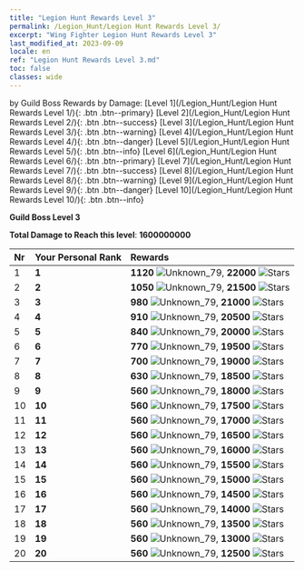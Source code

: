 ```yaml
---
title: "Legion Hunt Rewards Level 3"
permalink: /Legion_Hunt/Legion Hunt Rewards Level 3/
excerpt: "Wing Fighter Legion Hunt Rewards Level 3"
last_modified_at: 2023-09-09
locale: en
ref: "Legion Hunt Rewards Level 3.md"
toc: false
classes: wide
---
```


  by Guild Boss Rewards by Damage:   [Level 1](/Legion_Hunt/Legion Hunt Rewards Level 1/){: .btn .btn--primary}   [Level 2](/Legion_Hunt/Legion Hunt Rewards Level 2/){: .btn .btn--success}   [Level 3](/Legion_Hunt/Legion Hunt Rewards Level 3/){: .btn .btn--warning}   [Level 4](/Legion_Hunt/Legion Hunt Rewards Level 4/){: .btn .btn--danger}   [Level 5](/Legion_Hunt/Legion Hunt Rewards Level 5/){: .btn .btn--info}   [Level 6](/Legion_Hunt/Legion Hunt Rewards Level 6/){: .btn .btn--primary}   [Level 7](/Legion_Hunt/Legion Hunt Rewards Level 7/){: .btn .btn--success}   [Level 8](/Legion_Hunt/Legion Hunt Rewards Level 8/){: .btn .btn--warning}   [Level 9](/Legion_Hunt/Legion Hunt Rewards Level 9/){: .btn .btn--danger}   [Level 10](/Legion_Hunt/Legion Hunt Rewards Level 10/){: .btn .btn--info} 



  **Guild Boss Level 3**

 **Total Damage to Reach this level**: **1600000000**

  |  Nr | Your Personal Rank | Rewards |
  |:----|:-------------------|:-------------|
 | 1 | **1** | **1120** ![Unknown_79](/images/item/jt_jd_img25_p.png),  **22000** ![Stars](/images/item/Stars_p.png) |
 | 2 | **2** | **1050** ![Unknown_79](/images/item/jt_jd_img25_p.png),  **21500** ![Stars](/images/item/Stars_p.png) |
 | 3 | **3** | **980** ![Unknown_79](/images/item/jt_jd_img25_p.png),  **21000** ![Stars](/images/item/Stars_p.png) |
 | 4 | **4** | **910** ![Unknown_79](/images/item/jt_jd_img25_p.png),  **20500** ![Stars](/images/item/Stars_p.png) |
 | 5 | **5** | **840** ![Unknown_79](/images/item/jt_jd_img25_p.png),  **20000** ![Stars](/images/item/Stars_p.png) |
 | 6 | **6** | **770** ![Unknown_79](/images/item/jt_jd_img25_p.png),  **19500** ![Stars](/images/item/Stars_p.png) |
 | 7 | **7** | **700** ![Unknown_79](/images/item/jt_jd_img25_p.png),  **19000** ![Stars](/images/item/Stars_p.png) |
 | 8 | **8** | **630** ![Unknown_79](/images/item/jt_jd_img25_p.png),  **18500** ![Stars](/images/item/Stars_p.png) |
 | 9 | **9** | **560** ![Unknown_79](/images/item/jt_jd_img25_p.png),  **18000** ![Stars](/images/item/Stars_p.png) |
 | 10 | **10** | **560** ![Unknown_79](/images/item/jt_jd_img25_p.png),  **17500** ![Stars](/images/item/Stars_p.png) |
 | 11 | **11** | **560** ![Unknown_79](/images/item/jt_jd_img25_p.png),  **17000** ![Stars](/images/item/Stars_p.png) |
 | 12 | **12** | **560** ![Unknown_79](/images/item/jt_jd_img25_p.png),  **16500** ![Stars](/images/item/Stars_p.png) |
 | 13 | **13** | **560** ![Unknown_79](/images/item/jt_jd_img25_p.png),  **16000** ![Stars](/images/item/Stars_p.png) |
 | 14 | **14** | **560** ![Unknown_79](/images/item/jt_jd_img25_p.png),  **15500** ![Stars](/images/item/Stars_p.png) |
 | 15 | **15** | **560** ![Unknown_79](/images/item/jt_jd_img25_p.png),  **15000** ![Stars](/images/item/Stars_p.png) |
 | 16 | **16** | **560** ![Unknown_79](/images/item/jt_jd_img25_p.png),  **14500** ![Stars](/images/item/Stars_p.png) |
 | 17 | **17** | **560** ![Unknown_79](/images/item/jt_jd_img25_p.png),  **14000** ![Stars](/images/item/Stars_p.png) |
 | 18 | **18** | **560** ![Unknown_79](/images/item/jt_jd_img25_p.png),  **13500** ![Stars](/images/item/Stars_p.png) |
 | 19 | **19** | **560** ![Unknown_79](/images/item/jt_jd_img25_p.png),  **13000** ![Stars](/images/item/Stars_p.png) |
 | 20 | **20** | **560** ![Unknown_79](/images/item/jt_jd_img25_p.png),  **12500** ![Stars](/images/item/Stars_p.png) |
